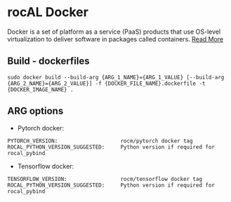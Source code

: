# rocAL Docker

Docker is a set of platform as a service (PaaS) products that use OS-level virtualization to deliver software in packages called containers. [Read More](https://github.com/ROCm/MIVisionX/wiki/Docker)

## Build - dockerfiles

```shell
sudo docker build --build-arg {ARG_1_NAME}={ARG_1_VALUE} [--build-arg {ARG_2_NAME}={ARG_2_VALUE}] -f {DOCKER_FILE_NAME}.dockerfile -t {DOCKER_IMAGE_NAME} .
```

## ARG options

* Pytorch docker:

```lang-shell
PYTORCH_VERSION:                    rocm/pytorch docker tag
ROCAL_PYTHON_VERSION_SUGGESTED:     Python version if required for rocal_pybind
```

* Tensorflow docker:

```lang-shell
TENSORFLOW_VERSION:                 rocm/tensorflow docker tag
ROCAL_PYTHON_VERSION_SUGGESTED:     Python version if required for rocal_pybind
```
